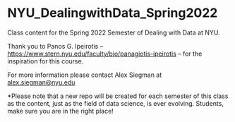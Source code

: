 # NYU_DealingwithData_Spring2022
Class content for the Spring 2022 Semester of Dealing with Data at NYU.


Thank you to Panos G. Ipeirotis – https://www.stern.nyu.edu/faculty/bio/panagiotis-ipeirotis – for the inspiration for this course.

For more information please contact Alex Siegman at alex.siegman@nyu.edu

*Please note that a new repo will be created for each semester of this class as the content, just as the field of data science, is ever evolving. Students, make sure you are in the right place!

